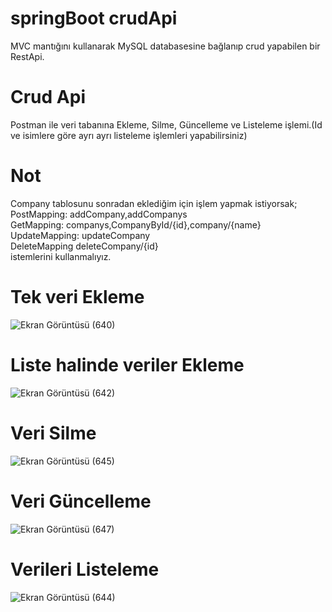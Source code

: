 # springBoot crudApi
 MVC mantığını  kullanarak MySQL databasesine bağlanıp crud yapabilen bir RestApi.
# Crud Api
Postman ile veri tabanına Ekleme, Silme, Güncelleme ve Listeleme işlemi.(Id ve isimlere göre ayrı ayrı listeleme işlemleri yapabilirsiniz) 
# Not
Company tablosunu sonradan eklediğim için işlem yapmak istiyorsak; 
PostMapping: addCompany,addCompanys                                                                                                                                                                                             
GetMapping: companys,CompanyById/{id},company/{name}                                                                                                                                                                            
UpdateMapping: updateCompany                                                                                                                                                                                                    
DeleteMapping deleteCompany/{id}                                                                                                                                                                                                
istemlerini kullanmalıyız.

# Tek veri Ekleme
![Ekran Görüntüsü (640)](https://github.com/AbdullahKarakoc/springBoot-crudApi/assets/117372203/77ab4dcf-b716-4f55-9503-c7abc16943fc)
# Liste halinde veriler Ekleme
![Ekran Görüntüsü (642)](https://github.com/AbdullahKarakoc/springBoot-crudApi/assets/117372203/18c1633f-d7d6-4f61-a35f-5d4d8578267c)
# Veri Silme
![Ekran Görüntüsü (645)](https://github.com/AbdullahKarakoc/springBoot-crudApi/assets/117372203/5e895407-22ff-48c2-9120-a920c848dea2)
# Veri Güncelleme
![Ekran Görüntüsü (647)](https://github.com/AbdullahKarakoc/springBoot-crudApi/assets/117372203/fe60dfa3-aeca-4228-8164-d851f65cc450)
# Verileri Listeleme
![Ekran Görüntüsü (644)](https://github.com/AbdullahKarakoc/springBoot-crudApi/assets/117372203/e4bd65f2-c0ab-4c2f-a4ae-87b2b52142e7)
